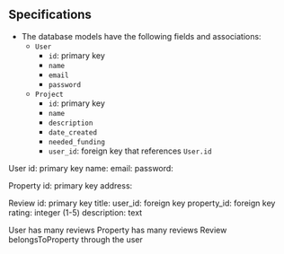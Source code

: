 
## Specifications
* The database models have the following fields and associations:
  * `User`
    * `id`: primary key
    * `name`
    * `email`
    * `password`
  * `Project`
    * `id`: primary key
    * `name`
    * `description`
    * `date_created`
    * `needed_funding`
    * `user_id`: foreign key that references `User.id`


User
    id: primary key
    name:
    email:
    password:

Property
    id: primary key
    address: 

Review
    id: primary key
    title: 
    user_id: foreign key
    property_id: foreign key
    rating: integer (1-5)
    description: text

User has many reviews
Property has many reviews
Review belongsToProperty through the user 




